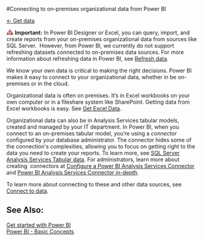 <properties 
   pageTitle="Connecting to on-premises organizational data from Power BI" 
   description="Connecting to on-premises organizational data from Power BI" 
   services="powerbi" 
   documentationCenter="" 
   authors="v-anpasi" 
   manager="mblythe" 
   editor=""
   tags=""/>
 
<tags
   ms.service="powerbi"
   ms.devlang="NA"
   ms.topic="article"
   ms.tgt_pltfrm="NA"
   ms.workload="powerbi"
   ms.date=""
   ms.author="v-anpasi"/>

#Connecting to on-premises organizational data from Power BI

[← Get data](https://support.powerbi.com/knowledgebase/topics/63369-get-data)

![](media/powerbi-on-premises-organizational-data/importantIcon.png) **Important:** In Power BI Designer or Excel, you can query, import, and create reports from your on-premises organizational data from sources like SQL Server.  However, from Power BI, we currently do not support refreshing datasets connected to on-premises data sources. For more information about refreshing data in Power BI, see [Refresh data](http://support.powerbi.com/knowledgebase/articles/474669-refresh-data). 

We know your own data is critical to making the right decisions. Power BI makes it easy to connect to your organizational data, whether in be on-premises or in the cloud.
 
Organizational data is often on premises. It’s in Excel workbooks on your own computer or in a fileshare system like SharePoint. Getting data from Excel workbooks is easy. See [Get Excel Data](https://powerbi.uservoice.com/knowledgebase/articles/424871-get-data-excel-data).

Organizational data can also be in Analysis Services tabular models, created and managed by your IT department. In Power BI, when you connect to an on-premises tabular model, you’re using a *connector* configured by your database administrator. The connector hides some of the connection's complexities, allowing you to focus on getting right to the data you need to create your reports. To learn more, see [SQL Server Analysis Services Tabular data](https://powerbi.uservoice.com/knowledgebase/articles/471633-get-data-analysis-services-tabular-model-data). For administrators, learn more about creating  connectors at [Configure a Power BI Analysis Services Connector](http://support.powerbi.com/knowledgebase/articles/471577-configure-a-power-bi-analysis-services-connector-f) and [Power BI Analysis Services Connector in-depth](http://support.powerbi.com/knowledgebase/articles/546004-power-bi-analysis-services-connector-in-depth).

To learn more about connecting to these and other data sources, see [Connect to data](https://powerbi.uservoice.com/knowledgebase/topics/63369-connect-to-data).

See Also:
---------

[Get started with Power BI](http://support.powerbi.com/knowledgebase/articles/430814-get-started-with-power-bi)  
[Power BI - Basic Concepts](http://support.powerbi.com/knowledgebase/articles/487029-power-bi-preview-basic-concepts)


